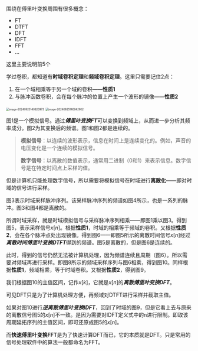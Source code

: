 围绕在傅里叶变换周围有很多概念：

- FT
- DTFT
- DFT
- IDFT
- FFT
- ...

这里主要说明前5个

学过卷积，都知道有**时域卷积定理**和**频域卷积定理**。这里只需要记住2点：

1. 在一个域相乘等于另一个域的卷积——**性质1**
2. 与脉冲函数卷积，会在每个脉冲的位置上产生一个波形的镜像——**性质2**

<img src="./../../typora_images/image-20240925140823973.png" alt="image-20240925140823973" style="zoom:50%;" />

<img src="./../../typora_images/image-20240925140842902.png" alt="image-20240925140842902" style="zoom:50%;" />

图1是一个模拟信号。通过***傅里叶变换FT***可以变换到频域上，从而进一步分析其频率成分。图2为其变换后的频谱。图1和图2都是连续的。

> **模拟信号**：以连续的波形表示，信息在时间上是连续变化的。例如，声音的电压变化是一个连续的模拟信号。
>
> **数字信号**：以离散的数值表示，通常用二进制（0和1）来表示信息。数字信号是在特定时间点上采样的值。

但是计算机只能处理数字信号，所以需要将模拟信号在时域进行**离散化**——即对时域的信号进行采样。

图3表示时域采样脉冲序列。该采样脉冲序列的频谱如图4所示，也是一系列的脉冲。图3和图4都是离散的。

所谓时域采样，就是时域模拟信号与采样脉冲序列相乘——即图1乘以图3。得到图5，表示采样信号$x[n]$。根据**性质1**，时域的相乘等于频域的卷积。又根据**性质2**，会在各个脉冲点处出现镜像。得到图6——即图5所示的离散时间信号$x[n]$经过***离散时间傅里叶变换DTFT***得到的频谱。图5是离散的，但是图6是连续的。



此时，得到的信号仍然无法被计算机处理，因为频谱连续且周期（图6）。所以需要对频域再进行采样。即图8所示的频域采样序列与图6相乘，得到图10。同样根据**性质1**，频域相乘，等于时域卷积。又根据**性质2**，得到图9。

我们根据图10的主值区间，记作$x[k]$，它就是$x[n]$的***离散傅里叶变换DFT***。

可见DFT只是为了计算机处理方便，再频域对DTFT进行采样并截取主值。

如果对图10进行***逆离散傅里叶变换IDFT***，回到了时域的图9，但是它看上去与原来的离散信号图5的$x[n]$不一致。是因为需要对IDFT定义式中的n进行限制。即取该周期延拓序列的主值区间，即可还原成图5的$x[n]$。

而**快速傅里叶变换FFT**是为了快速计算DFT而已，它的本质就是DFT。只是常用的信号处理软件中的算法一般都命名为FFT。

